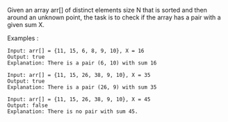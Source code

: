 Given an array arr[] of distinct elements size N that is sorted and then around an unknown point, the task is to check if the array has a pair with a given sum X.

Examples : 

    Input: arr[] = {11, 15, 6, 8, 9, 10}, X = 16
    Output: true
    Explanation: There is a pair (6, 10) with sum 16

    Input: arr[] = {11, 15, 26, 38, 9, 10}, X = 35
    Output: true
    Explanation: There is a pair (26, 9) with sum 35

    Input: arr[] = {11, 15, 26, 38, 9, 10}, X = 45
    Output: false
    Explanation: There is no pair with sum 45.
    